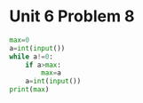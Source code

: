 # Unit 6 Problem 8
```.py
max=0
a=int(input())
while a!=0:
    if a>max:
        max=a
    a=int(input())
print(max)
```
